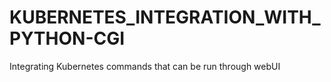 # KUBERNETES_INTEGRATION_WITH_PYTHON-CGI
Integrating Kubernetes commands that can be run through webUI
